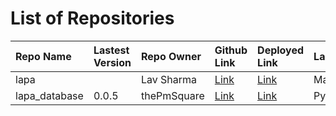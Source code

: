 # List of Repositories

| Repo Name     | Lastest Version | Repo Owner  | Github Link                                          | Deployed Link                                  | Language |
| :------------ | :-------------- | :---------- | :--------------------------------------------------- | :--------------------------------------------- | :------- |
| lapa          |                 | Lav Sharma  | [Link](https://github.com/lavvsharma/lapa)           | [Link](lavvsharma.github.io/lapa)              | Markdown |
| lapa_database | 0.0.5           | thePmSquare | [Link](https://github.com/thepmsquare/lapa_database) | [Link](https://pypi.org/project/lapa-database) | Python   |

